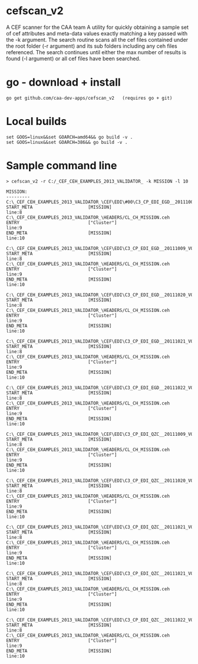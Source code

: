 # cefscan_v2

A CEF scanner for the CAA team
    A utility for quickly obtaining a sample set of cef attributes and meta-data values exactly matching a key passed with the -k argument.
    The search routine scans all the cef files contained under the root folder (-r argument) and its sub folders including any ceh files 
    referenced. The search continues until either the max number of results is found (-l argument) or all cef files have been searched.

    

# go - download + install

    go get github.com/caa-dev-apps/cefscan_v2   (requires go + git)
        
        
# Local builds

    set GOOS=linux&&set GOARCH=amd64&& go build -v .
    set GOOS=linux&&set GOARCH=386&& go build -v .

    
# Sample command line    
    
    > cefscan_v2 -r C:/_CEF_CEH_EXAMPLES_2013_VALIDATOR_ -k MISSION -l 10 

    MISSION: 
    ---------
    C:\_CEF_CEH_EXAMPLES_2013_VALIDATOR_\CEF\EDI\#00\C3_CP_EDI_EGD__20111009_V01.cef.gz
    START_META                     [MISSION]                                                   line:8          C:\_CEF_CEH_EXAMPLES_2013_VALIDATOR_\HEADERS/CL_CH_MISSION.ceh
    ENTRY                          ["Cluster"]                                                 line:9           
    END_META                       [MISSION]                                                   line:10          
     
    C:\_CEF_CEH_EXAMPLES_2013_VALIDATOR_\CEF\EDI\C3_CP_EDI_EGD__20111009_V01.cef.gz
    START_META                     [MISSION]                                                   line:8          C:\_CEF_CEH_EXAMPLES_2013_VALIDATOR_\HEADERS/CL_CH_MISSION.ceh
    ENTRY                          ["Cluster"]                                                 line:9           
    END_META                       [MISSION]                                                   line:10          
     
    C:\_CEF_CEH_EXAMPLES_2013_VALIDATOR_\CEF\EDI\C3_CP_EDI_EGD__20111020_V01.cef.gz
    START_META                     [MISSION]                                                   line:8          C:\_CEF_CEH_EXAMPLES_2013_VALIDATOR_\HEADERS/CL_CH_MISSION.ceh
    ENTRY                          ["Cluster"]                                                 line:9           
    END_META                       [MISSION]                                                   line:10          
     
    C:\_CEF_CEH_EXAMPLES_2013_VALIDATOR_\CEF\EDI\C3_CP_EDI_EGD__20111021_V01.cef.gz
    START_META                     [MISSION]                                                   line:8          C:\_CEF_CEH_EXAMPLES_2013_VALIDATOR_\HEADERS/CL_CH_MISSION.ceh
    ENTRY                          ["Cluster"]                                                 line:9           
    END_META                       [MISSION]                                                   line:10          
     
    C:\_CEF_CEH_EXAMPLES_2013_VALIDATOR_\CEF\EDI\C3_CP_EDI_EGD__20111022_V01.cef.gz
    START_META                     [MISSION]                                                   line:8          C:\_CEF_CEH_EXAMPLES_2013_VALIDATOR_\HEADERS/CL_CH_MISSION.ceh
    ENTRY                          ["Cluster"]                                                 line:9           
    END_META                       [MISSION]                                                   line:10          
     
    C:\_CEF_CEH_EXAMPLES_2013_VALIDATOR_\CEF\EDI\C3_CP_EDI_QZC__20111009_V01.cef.gz
    START_META                     [MISSION]                                                   line:8          C:\_CEF_CEH_EXAMPLES_2013_VALIDATOR_\HEADERS/CL_CH_MISSION.ceh
    ENTRY                          ["Cluster"]                                                 line:9           
    END_META                       [MISSION]                                                   line:10          
     
    C:\_CEF_CEH_EXAMPLES_2013_VALIDATOR_\CEF\EDI\C3_CP_EDI_QZC__20111020_V01.cef.gz
    START_META                     [MISSION]                                                   line:8          C:\_CEF_CEH_EXAMPLES_2013_VALIDATOR_\HEADERS/CL_CH_MISSION.ceh
    ENTRY                          ["Cluster"]                                                 line:9           
    END_META                       [MISSION]                                                   line:10          
     
    C:\_CEF_CEH_EXAMPLES_2013_VALIDATOR_\CEF\EDI\C3_CP_EDI_QZC__20111021_V01.cef
    START_META                     [MISSION]                                                   line:8          C:\_CEF_CEH_EXAMPLES_2013_VALIDATOR_\HEADERS/CL_CH_MISSION.ceh
    ENTRY                          ["Cluster"]                                                 line:9           
    END_META                       [MISSION]                                                   line:10          
     
    C:\_CEF_CEH_EXAMPLES_2013_VALIDATOR_\CEF\EDI\C3_CP_EDI_QZC__20111021_V01.cef.gz
    START_META                     [MISSION]                                                   line:8          C:\_CEF_CEH_EXAMPLES_2013_VALIDATOR_\HEADERS/CL_CH_MISSION.ceh
    ENTRY                          ["Cluster"]                                                 line:9           
    END_META                       [MISSION]                                                   line:10          
     
    C:\_CEF_CEH_EXAMPLES_2013_VALIDATOR_\CEF\EDI\C3_CP_EDI_QZC__20111022_V01.cef.gz
    START_META                     [MISSION]                                                   line:8          C:\_CEF_CEH_EXAMPLES_2013_VALIDATOR_\HEADERS/CL_CH_MISSION.ceh
    ENTRY                          ["Cluster"]                                                 line:9           
    END_META                       [MISSION]                                                   line:10          
     
        
    